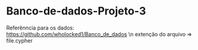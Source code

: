 # Banco-de-dados-Projeto-3

Referênncia para os dados: https://github.com/wholocked1/Banco_de_dados \n
extenção do arquivo => file.cypher
